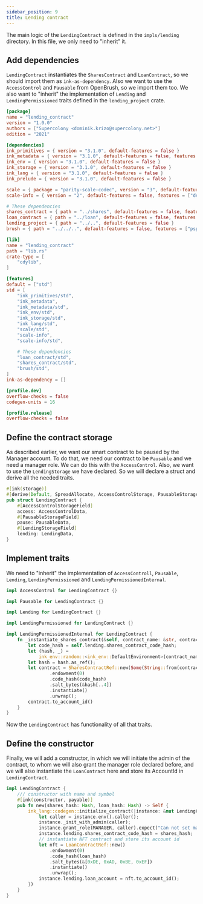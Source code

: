 ```yaml
---
sidebar_position: 9
title: Lending contract
---
```


The main logic of the `LendingContract` is defined in the `impls/lending` directory.
In this file, we only need to "inherit" it.

## Add dependencies

`LendingContract` instantiates the `SharesContract` and `LoanContract`, so we
should import them as `ink-as-dependency`. Also we want to use the `AccessControl`
and `Pausable` from OpenBrush, so we import them too. We also want to "inherit" the
implementation of `Lending` and `LendingPermissioned` traits defined in the `lending_project` crate.

```toml
[package]
name = "lending_contract"
version = "1.0.0"
authors = ["Supercolony <dominik.krizo@supercolony.net>"]
edition = "2021"

[dependencies]
ink_primitives = { version = "3.1.0", default-features = false }
ink_metadata = { version = "3.1.0", default-features = false, features = ["derive"], optional = true }
ink_env = { version = "3.1.0", default-features = false }
ink_storage = { version = "3.1.0", default-features = false }
ink_lang = { version = "3.1.0", default-features = false }
ink_prelude = { version = "3.1.0", default-features = false }

scale = { package = "parity-scale-codec", version = "3", default-features = false, features = ["derive"] }
scale-info = { version = "2", default-features = false, features = ["derive"], optional = true }

# These dependencies
shares_contract = { path = "../shares", default-features = false, features = ["ink-as-dependency"]  }
loan_contract = { path = "../loan", default-features = false, features = ["ink-as-dependency"]  }
lending_project = { path = "../..", default-features = false }
brush = { path = "../../..", default-features = false, features = ["psp22", "psp34", "pausable", "access_control"] }

[lib]
name = "lending_contract"
path = "lib.rs"
crate-type = [
    "cdylib",
]

[features]
default = ["std"]
std = [
    "ink_primitives/std",
    "ink_metadata",
    "ink_metadata/std",
    "ink_env/std",
    "ink_storage/std",
    "ink_lang/std",
    "scale/std",
    "scale-info",
    "scale-info/std",

    # These dependencies
    "loan_contract/std",
    "shares_contract/std",
    "brush/std",
]
ink-as-dependency = []

[profile.dev]
overflow-checks = false
codegen-units = 16

[profile.release]
overflow-checks = false
```

## Define the contract storage

As described earlier, we want our smart contract to be paused by the Manager account. 
To do that, we need our contract to be `Pausable` and we need a manager role. 
We can do this with the `AccessControl`. Also, we want to use the `LendingStorage` we have declared. 
So we will declare a struct and derive all the needed traits.

```rust
#[ink(storage)]
#[derive(Default, SpreadAllocate, AccessControlStorage, PausableStorage, LendingStorage)]
pub struct LendingContract {
    #[AccessControlStorageField]
    access: AccessControlData,
    #[PausableStorageField]
    pause: PausableData,
    #[LendingStorageField]
    lending: LendingData,
}
```

## Implement traits

We need to "inherit" the implementation of `AccessControll`, `Pausable`, `Lending`, 
`LendingPermissioned` and `LendingPermissionedInternal`.

```rust
impl AccessControl for LendingContract {}

impl Pausable for LendingContract {}

impl Lending for LendingContract {}

impl LendingPermissioned for LendingContract {}

impl LendingPermissionedInternal for LendingContract {
    fn _instantiate_shares_contract(&self, contract_name: &str, contract_symbol: &str) -> AccountId {
        let code_hash = self.lending.shares_contract_code_hash;
        let (hash, _) =
            ink_env::random::<ink_env::DefaultEnvironment>(contract_name.as_bytes()).expect("Failed to get salt");
        let hash = hash.as_ref();
        let contract = SharesContractRef::new(Some(String::from(contract_name)), Some(String::from(contract_symbol)))
                .endowment(0)
                .code_hash(code_hash)
                .salt_bytes(&hash[..4])
                .instantiate()
                .unwrap();
        contract.to_account_id()
    }
}
```

Now the `LendingContract` has functionality of all that traits.

## Define the constructor

Finally, we will add a constructor, in which we will initiate the admin of 
the contract, to whom we will also grant the manager role declared before, 
and we will also instantiate the `LoanContract` here and store its AccountId 
in `LendingContract`.

```rust
impl LendingContract {
    /// constructor with name and symbol
    #[ink(constructor, payable)]
    pub fn new(shares_hash: Hash, loan_hash: Hash) -> Self {
        ink_lang::codegen::initialize_contract(|instance: &mut LendingContract| {
            let caller = instance.env().caller();
            instance._init_with_admin(caller);
            instance.grant_role(MANAGER, caller).expect("Can not set manager role");
            instance.lending.shares_contract_code_hash = shares_hash;
            // instantiate NFT contract and store its account id
            let nft = LoanContractRef::new()
                .endowment(0)
                .code_hash(loan_hash)
                .salt_bytes(&[0xDE, 0xAD, 0xBE, 0xEF])
                .instantiate()
                .unwrap();
            instance.lending.loan_account = nft.to_account_id();
        })
    }
}
```